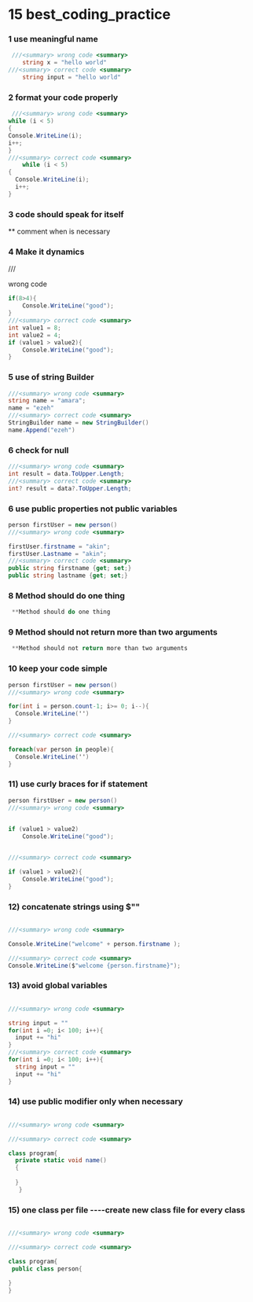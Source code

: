 # 15 best_coding_practice
### 1 use meaningful name

```c#
 ///<summary> wrong code <summary>
    string x = "hello world"
///<summary> correct code <summary>
    string input = "hello world"
```
### 2 format your code properly
```c#
 ///<summary> wrong code <summary>
while (i < 5) 
{
Console.WriteLine(i);
i++;
}
///<summary> correct code <summary>
    while (i < 5) 
{
  Console.WriteLine(i);
  i++;
}
```


### 3  code should speak for itself
** comment when is necessary

### 4 Make it dynamics
///<summary> wrong code <summary>
```c#
if(8>4){
    Console.WriteLine("good");
}
///<summary> correct code <summary>
int value1 = 8;
int value2 = 4;
if (value1 > value2){
    Console.WriteLine("good");
}


```
### 5 use of string Builder
```c#
///<summary> wrong code <summary>
string name = "amara";
name = "ezeh"
///<summary> correct code <summary>
StringBuilder name = new StringBuilder()
name.Append("ezeh")
```
### 6 check for null
```c#
///<summary> wrong code <summary>
int result = data.ToUpper.Length;
///<summary> correct code <summary>
int? result = data?.ToUpper.Length;
```

### 6 use public properties not public variables
```c#
person firstUser = new person()
///<summary> wrong code <summary>

firstUser.firstname = "akin";
firstUser.Lastname = "akin";
///<summary> correct code <summary>
public string firstname {get; set;}
public string lastname {get; set;}
```
### 8 Method should do one thing
```c#
 **Method should do one thing
```
### 9 Method should not return more than two arguments
```c#
 **Method should not return more than two arguments
```
### 10 keep your code simple
```c#
person firstUser = new person()
///<summary> wrong code <summary>

for(int i = person.count-1; i>= 0; i--){
  Console.WriteLine('')
}

///<summary> correct code <summary>

foreach(var person in people){
  Console.WriteLine('')
}
```
### 11) use curly braces for if statement
```c#
person firstUser = new person()
///<summary> wrong code <summary>

 
if (value1 > value2)
    Console.WriteLine("good");


///<summary> correct code <summary>

if (value1 > value2){
    Console.WriteLine("good");
}
```

### 12) concatenate strings using $""
```c#

///<summary> wrong code <summary>

Console.WriteLine("welcome" + person.firstname );

///<summary> correct code <summary>
Console.WriteLine($"welcome {person.firstname}");
```
### 13) avoid global variables
```c#

///<summary> wrong code <summary>

string input = ""
for(int i =0; i< 100; i++){
  input += "hi"
}
///<summary> correct code <summary>
for(int i =0; i< 100; i++){
  string input = ""
  input += "hi"
}

```
### 14) use public modifier only when necessary 
```c#

///<summary> wrong code <summary>

///<summary> correct code <summary>

class program{
  private static void name()
  {
    
  }
   }
```
### 15) one class per file ----create new class file for every class
```c#

///<summary> wrong code <summary>

///<summary> correct code <summary>

class program{
 public class person{

}
}
```




    
